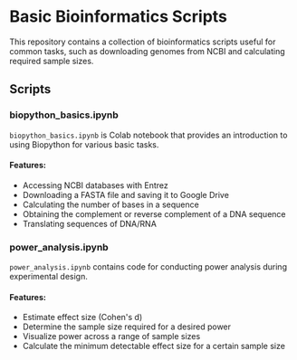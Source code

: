 # Basic Bioinformatics Scripts

This repository contains a collection of bioinformatics scripts useful for common tasks, such as downloading genomes from NCBI and calculating required sample sizes.

## Scripts

### biopython_basics.ipynb
`biopython_basics.ipynb` is Colab notebook that provides an introduction to using Biopython for various basic tasks.

#### Features:
- Accessing NCBI databases with Entrez
- Downloading a FASTA file and saving it to Google Drive
- Calculating the number of bases in a sequence
- Obtaining the complement or reverse complement of a DNA sequence
- Translating sequences of DNA/RNA

 ### power_analysis.ipynb
`power_analysis.ipynb` contains code for conducting power analysis during experimental design.

#### Features:
- Estimate effect size (Cohen's d)
- Determine the sample size required for a desired power
- Visualize power across a range of sample sizes
- Calculate the minimum detectable effect size for a certain sample size

